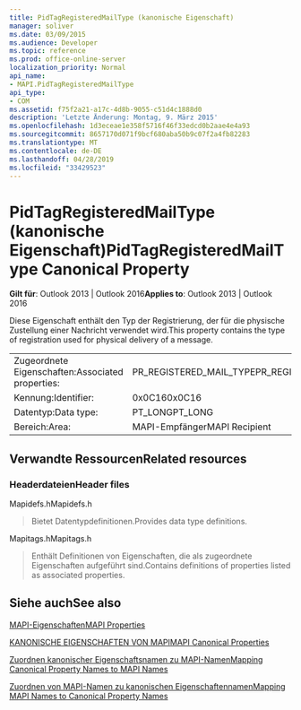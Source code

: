 ```yaml
---
title: PidTagRegisteredMailType (kanonische Eigenschaft)
manager: soliver
ms.date: 03/09/2015
ms.audience: Developer
ms.topic: reference
ms.prod: office-online-server
localization_priority: Normal
api_name:
- MAPI.PidTagRegisteredMailType
api_type:
- COM
ms.assetid: f75f2a21-a17c-4d8b-9055-c51d4c1888d0
description: 'Letzte Änderung: Montag, 9. März 2015'
ms.openlocfilehash: 1d3eceae1e358f5716f46f33edcd0b2aae4e4a93
ms.sourcegitcommit: 8657170d071f9bcf680aba50b9c07f2a4fb82283
ms.translationtype: MT
ms.contentlocale: de-DE
ms.lasthandoff: 04/28/2019
ms.locfileid: "33429523"
---
```

# <a name="pidtagregisteredmailtype-canonical-property"></a><span data-ttu-id="a5b1c-103">PidTagRegisteredMailType (kanonische Eigenschaft)</span><span class="sxs-lookup"><span data-stu-id="a5b1c-103">PidTagRegisteredMailType Canonical Property</span></span>

  
  
<span data-ttu-id="a5b1c-104">**Gilt für**: Outlook 2013 | Outlook 2016</span><span class="sxs-lookup"><span data-stu-id="a5b1c-104">**Applies to**: Outlook 2013 | Outlook 2016</span></span> 
  
<span data-ttu-id="a5b1c-105">Diese Eigenschaft enthält den Typ der Registrierung, der für die physische Zustellung einer Nachricht verwendet wird.</span><span class="sxs-lookup"><span data-stu-id="a5b1c-105">This property contains the type of registration used for physical delivery of a message.</span></span>
  
|||
|:-----|:-----|
|<span data-ttu-id="a5b1c-106">Zugeordnete Eigenschaften:</span><span class="sxs-lookup"><span data-stu-id="a5b1c-106">Associated properties:</span></span>  <br/> |<span data-ttu-id="a5b1c-107">PR_REGISTERED_MAIL_TYPE</span><span class="sxs-lookup"><span data-stu-id="a5b1c-107">PR_REGISTERED_MAIL_TYPE</span></span>  <br/> |
|<span data-ttu-id="a5b1c-108">Kennung:</span><span class="sxs-lookup"><span data-stu-id="a5b1c-108">Identifier:</span></span>  <br/> |<span data-ttu-id="a5b1c-109">0x0C16</span><span class="sxs-lookup"><span data-stu-id="a5b1c-109">0x0C16</span></span>  <br/> |
|<span data-ttu-id="a5b1c-110">Datentyp:</span><span class="sxs-lookup"><span data-stu-id="a5b1c-110">Data type:</span></span>  <br/> |<span data-ttu-id="a5b1c-111">PT_LONG</span><span class="sxs-lookup"><span data-stu-id="a5b1c-111">PT_LONG</span></span>  <br/> |
|<span data-ttu-id="a5b1c-112">Bereich:</span><span class="sxs-lookup"><span data-stu-id="a5b1c-112">Area:</span></span>  <br/> |<span data-ttu-id="a5b1c-113">MAPI-Empfänger</span><span class="sxs-lookup"><span data-stu-id="a5b1c-113">MAPI Recipient</span></span>  <br/> |
   
## <a name="related-resources"></a><span data-ttu-id="a5b1c-114">Verwandte Ressourcen</span><span class="sxs-lookup"><span data-stu-id="a5b1c-114">Related resources</span></span>

### <a name="header-files"></a><span data-ttu-id="a5b1c-115">Headerdateien</span><span class="sxs-lookup"><span data-stu-id="a5b1c-115">Header files</span></span>

<span data-ttu-id="a5b1c-116">Mapidefs.h</span><span class="sxs-lookup"><span data-stu-id="a5b1c-116">Mapidefs.h</span></span>
  
> <span data-ttu-id="a5b1c-117">Bietet Datentypdefinitionen.</span><span class="sxs-lookup"><span data-stu-id="a5b1c-117">Provides data type definitions.</span></span>
    
<span data-ttu-id="a5b1c-118">Mapitags.h</span><span class="sxs-lookup"><span data-stu-id="a5b1c-118">Mapitags.h</span></span>
  
> <span data-ttu-id="a5b1c-119">Enthält Definitionen von Eigenschaften, die als zugeordnete Eigenschaften aufgeführt sind.</span><span class="sxs-lookup"><span data-stu-id="a5b1c-119">Contains definitions of properties listed as associated properties.</span></span>
    
## <a name="see-also"></a><span data-ttu-id="a5b1c-120">Siehe auch</span><span class="sxs-lookup"><span data-stu-id="a5b1c-120">See also</span></span>



[<span data-ttu-id="a5b1c-121">MAPI-Eigenschaften</span><span class="sxs-lookup"><span data-stu-id="a5b1c-121">MAPI Properties</span></span>](mapi-properties.md)
  
[<span data-ttu-id="a5b1c-122">KANONISCHE EIGENSCHAFTEN VON MAPI</span><span class="sxs-lookup"><span data-stu-id="a5b1c-122">MAPI Canonical Properties</span></span>](mapi-canonical-properties.md)
  
[<span data-ttu-id="a5b1c-123">Zuordnen kanonischer Eigenschaftsnamen zu MAPI-Namen</span><span class="sxs-lookup"><span data-stu-id="a5b1c-123">Mapping Canonical Property Names to MAPI Names</span></span>](mapping-canonical-property-names-to-mapi-names.md)
  
[<span data-ttu-id="a5b1c-124">Zuordnen von MAPI-Namen zu kanonischen Eigenschaftennamen</span><span class="sxs-lookup"><span data-stu-id="a5b1c-124">Mapping MAPI Names to Canonical Property Names</span></span>](mapping-mapi-names-to-canonical-property-names.md)

